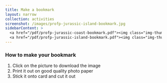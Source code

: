 ```yaml
---
title: Make a bookmark
layout: narrow
collection: activities
screenshot: /images/profp-jurassic-island-bookmark.jpg
sidebarContent: >
  <a href="/pdf/profp-jurassic-coast-bookmark.pdf"><img class="img-thumbnail" src="/images/profp-jurassic-coast-bookmark.jpg" alt="Click to download the Jurassic Coast bookmark"></a>
  <a href="/pdf/profp-jurassic-island-bookmark.pdf"><img class="img-thumbnail" src="/images/profp-jurassic-island-bookmark.jpg" alt="Click to download the Jurassic Island bookmark"></a>
---
```


### How to make your bookmark

1. Click on the picture to download the image
2. Print it out on good quality photo paper
3. Stick it onto card and cut it out
